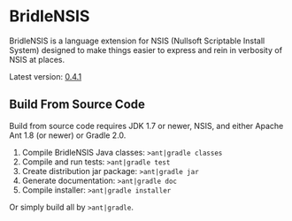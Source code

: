 # BridleNSIS

BridleNSIS is a language extension for NSIS (Nullsoft Scriptable Install System) designed to make things easier to express and rein in verbosity of NSIS at places.

Latest version: [0.4.1](https://github.com/NSIS-Dev/bridlensis/releases/download/v0.4.1/BridleNSIS-0.4.1.exe)

## Build From Source Code

Build from source code requires JDK 1.7 or newer, NSIS, and either Apache Ant 1.8 (or newer) or Gradle 2.0.

1.   Compile BridleNSIS Java classes: `>ant|gradle classes`
2.   Compile and run tests: `>ant|gradle test`
3.   Create distribution jar package: `>ant|gradle jar`
4.   Generate documentation: `>ant|gradle doc`
5.   Compile installer: `>ant|gradle installer`

Or simply build all by `>ant|gradle`.

